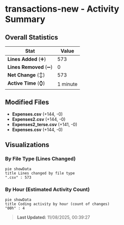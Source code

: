 # transactions-new - Activity Summary 

## Overall Statistics

| Stat                   | Value                                                             |
| ---------------------- | ----------------------------------------------------------------- |
| **Lines Added** (➕)   | 573                                          |
| **Lines Removed** (➖) | 0                                        |
| **Net Change** (↕)    | 573                |
| **Active Time** (⌚)   | 1 minute |


## Modified Files
- **Expenses.csv** (+144, -0)
- **Expenses2.csv** (+144, -0)
- **Expenses2_terse.csv** (+141, -0)
- **Expenses.csv** (+144, -0)

## Visualizations

### By File Type (Lines Changed)

```mermaid
pie showData
title Lines changed by file type
".csv" : 573
```

### By Hour (Estimated Activity Count)

```mermaid
pie showData
title Coding activity by hour (count of changes)
"00h" : 4
```


> **Last Updated:** 11/08/2025, 00:39:27